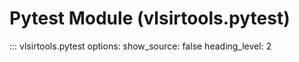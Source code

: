 # Pytest Module (vlsirtools.pytest)

::: vlsirtools.pytest
    options:
      show_source: false
      heading_level: 2